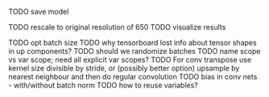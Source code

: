 TODO save model

TODO rescale to original resolution of 650
TODO visualize results

TODO opt batch size
TODO why tensorboard lost info about tensor shapes in up components?
TODO should we randomize batches
TODO name scope vs var scope; need all explicit var scopes?
TODO For conv transpose use kernel size divisible by stride, or (possibly better option) upsample by nearest neighbour and then do regular convolution
TODO bias in conv nets - with/without batch norm
TODO how to reuse variables?

